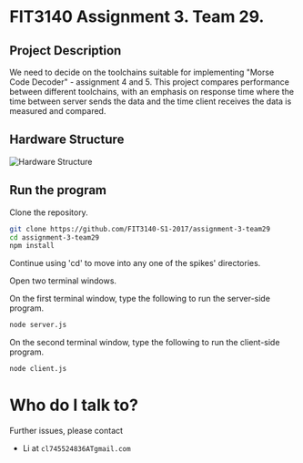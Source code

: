 # FIT3140 Assignment 3. Team 29.

## Project Description ##
We need to decide on the toolchains suitable for implementing "Morse Code Decoder" - assignment 4 and 5. This project compares performance between different toolchains, with an emphasis on response time where the time between server sends the data and the time client receives the data is measured and compared.

## Hardware Structure ##
![Hardware Structure](https://github.com/FIT3140-S1-2017/assignment-3-team29/blob/master/Arduino-motion-sensor-circuit.png)

## Run the program ##
Clone the repository.
```bash
git clone https://github.com/FIT3140-S1-2017/assignment-3-team29
cd assignment-3-team29
npm install
```

Continue using 'cd' to move into any one of the spikes' directories.

Open two terminal windows.


On the first terminal window, type the following to run the server-side program.
```bash
node server.js
```

On the second terminal window, type the following to run the client-side program.
```bash
node client.js
```

# Who do I talk to? #
Further issues, please contact
* Li at `cl745524836ATgmail.com`
